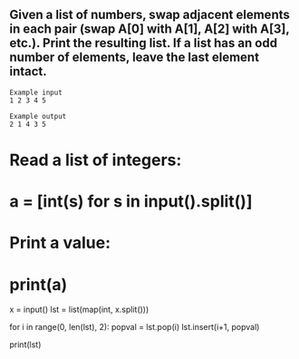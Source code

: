 ## Given a list of numbers, swap adjacent elements in each pair (swap A[0] with A[1], A[2] with A[3], etc.). Print the resulting list. If a list has an odd number of elements, leave the last element intact.

```
Example input
1 2 3 4 5

Example output
2 1 4 3 5
```
# Read a list of integers:
# a = [int(s) for s in input().split()]
# Print a value:
# print(a)
x = input()
lst = list(map(int, x.split()))

for i in range(0, len(lst), 2):
  popval = lst.pop(i)
  lst.insert(i+1, popval)
  
print(lst)
